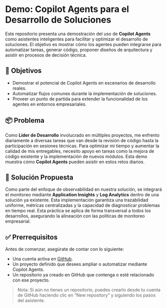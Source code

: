 # Demo: Copilot Agents para el Desarrollo de Soluciones

Este repositorio presenta una demostración del uso de **Copilot Agents** como asistentes inteligentes para facilitar y optimizar el desarrollo de soluciones. El objetivo es mostrar cómo los agentes pueden integrarse para automatizar tareas, generar código, proponer diseños de arquitectura y asistir en procesos de decisión técnica.

## 🚀 Objetivos

- Demostrar el potencial de Copilot Agents en escenarios de desarrollo reales.
- Automatizar flujos comunes durante la implementación de soluciones.
- Proveer un punto de partida para extender la funcionalidad de los agentes en entornos empresariales.

## 📦 Problema

Como **Líder de Desarrollo** involucrado en múltiples proyectos, me enfrento diariamente a diversas tareas que van desde la revisión de código hasta la participación en sesiones técnicas. Para optimizar mi tiempo y aumentar la calidad de mis entregables, necesito apoyo en tareas como la mejora de código existente y la implementación de nuevos módulos. Esta demo muestra cómo **Copilot Agents** pueden asistir en estos retos diarios.

## 🧩 Solución Propuesta

Como parte del enfoque de observabilidad en nuestra solución, se integrará el monitoreo mediante **Application Insights** y **Log Analytics** dentro de una solución ya existente. Esta implementación garantiza una trazabilidad uniforme, métricas centralizadas y la capacidad de diagnosticar problemas en tiempo real. Esta práctica se aplica de forma transversal a todos los desarrollos, asegurando la alineación con las políticas de monitoreo empresarial.

## ✅ Prerrequisitos

Antes de comenzar, asegúrate de contar con lo siguiente:

- Una cuenta activa en [GitHub](https://github.com).
- Un proyecto definido que desees ampliar o automatizar mediante Copilot Agents.
- Un repositorio ya creado en GitHub que contenga o esté relacionado con ese proyecto.

> Nota: Si aún no tienes un repositorio, puedes crearlo desde tu cuenta de GitHub haciendo clic en “New repository” y siguiendo los pasos del asistente.
